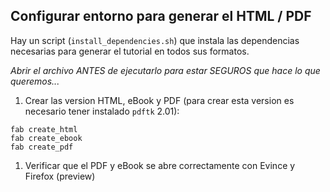 Configurar entorno para generar el HTML / PDF
---------------------------------------------

Hay un script (`install_dependencies.sh`) que instala las
dependencias necesarias para generar el tutorial en todos sus
formatos.

*Abrir el archivo ANTES de ejecutarlo para estar SEGUROS que hace lo
 que queremos...*

1. Crear las version HTML, eBook y PDF (para crear esta version es necesario
   tener instalado `pdftk` 2.01):

```
fab create_html
fab create_ebook
fab create_pdf
```

1. Verificar que el PDF y eBook se abre correctamente con Evince y Firefox
(preview)
